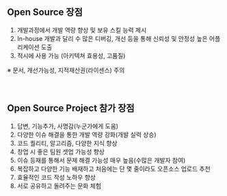 ## Open Source 장점

1. 개발과정에서 개발 역량 향상 및 보유 스킬 능력 제시
2. In-house 개발과 달리 수 많은 디버깅, 개선 등을 통해 신뢰성 및 안정성 높은 어플리케이션 도출
3. 적시에 사용 가능 (아키텍쳐 효용성, 고품질)

※ 문서, 개선가능성, 지적재산권(라이센스) 주의 <br><br><br>

## Open Source Project 참가 장점

1. 답변, 기능추가, 사명감(누군가에게 도움)
2. 다양한 이슈 해결을 통한 개발 역량 강화(개발 실력 상승)
3. 코드 퀄리티, 알고리즘, 다양한 지식 향상
4. 창업 시 좋은 팀원 셋업 가능성 향상
5. 이슈 등재를 통해서 문제 해결 가능성 매우 높음(수많은 개발자 참여)
6. 복잡하고 다양한 기능 배재하고 처음에는 단 몇 줄이라도 오픈소스 업로드 추천
7. 효율적인 코드 작성 노하우 향상
8. 서로 공유하고 돌려주는 문화 체험

